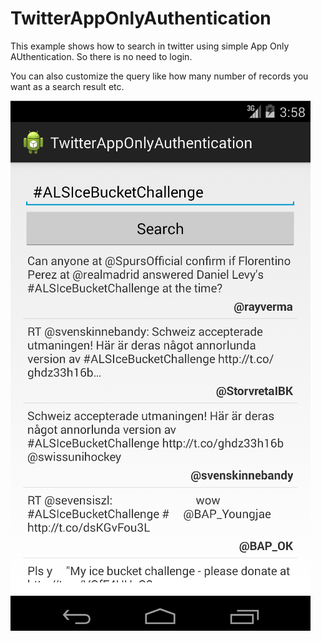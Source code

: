 TwitterAppOnlyAuthentication
============================

This example shows how to search in twitter using simple App Only AUthentication.
So there is no need to login.

You can also customize the query like how many number of records you want as a search result etc.

![Sample Screenshot](/twitter.png)
